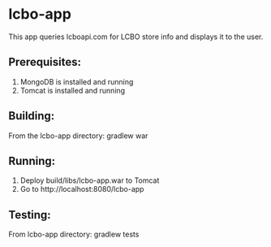# lcbo-app

This app queries lcboapi.com for LCBO store info and displays it to the user.


## Prerequisites:

1. MongoDB is installed and running
2. Tomcat is installed and running


## Building:

From the lcbo-app directory: gradlew war


## Running:

1. Deploy build/libs/lcbo-app.war to Tomcat
2. Go to http://localhost:8080/lcbo-app


## Testing:

From lcbo-app directory: gradlew tests
